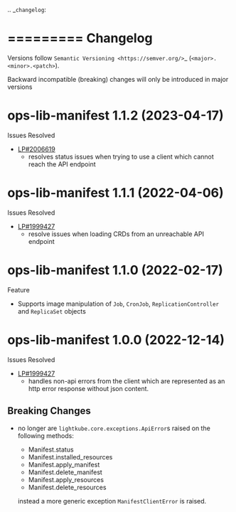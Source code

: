 .. _`changelog`:

=========
Changelog
=========

Versions follow `Semantic Versioning <https://semver.org/>`_ (``<major>.<minor>.<patch>``).

Backward incompatible (breaking) changes will only be introduced in major versions

ops-lib-manifest 1.1.2 (2023-04-17)
=========================

Issues Resolved
* [LP#2006619](https://launchpad.net/bugs/2006619)
    - resolves status issues when trying to use a client
      which cannot reach the API endpoint

ops-lib-manifest 1.1.1 (2022-04-06)
=========================

Issues Resolved
* [LP#1999427](https://launchpad.net/bugs/1999427)
    - resolve issues when loading CRDs from an
      unreachable API endpoint

ops-lib-manifest 1.1.0 (2022-02-17)
=========================

Feature
* Supports image manipulation of `Job`, `CronJob`,
  `ReplicationController` and `ReplicaSet` objects


ops-lib-manifest 1.0.0 (2022-12-14)
=========================

Issues Resolved
* [LP#1999427](https://launchpad.net/bugs/1999427)
    - handles non-api errors from the client which are represented
      as an http error response without json content.

Breaking Changes
----------------

* no longer are `lightkube.core.exceptions.ApiError`s raised on the following methods:
   * Manifest.status
   * Manifest.installed_resources
   * Manifest.apply_manifest
   * Manifest.delete_manifest
   * Manifest.apply_resources
   * Manifest.delete_resources

    instead a more generic exception `ManifestClientError` is raised.
